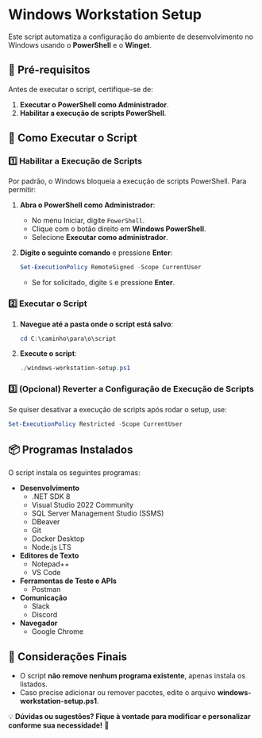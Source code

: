 # Windows Workstation Setup

Este script automatiza a configuração do ambiente de desenvolvimento no Windows usando o **PowerShell** e o **Winget**.

## 📌 Pré-requisitos

Antes de executar o script, certifique-se de:
1. **Executar o PowerShell como Administrador**.
2. **Habilitar a execução de scripts PowerShell**.

## 🚀 Como Executar o Script

### 1️⃣ Habilitar a Execução de Scripts
Por padrão, o Windows bloqueia a execução de scripts PowerShell. Para permitir:

1. **Abra o PowerShell como Administrador**:
   - No menu Iniciar, digite `PowerShell`.
   - Clique com o botão direito em **Windows PowerShell**.
   - Selecione **Executar como administrador**.

2. **Digite o seguinte comando** e pressione **Enter**:
   ```powershell
   Set-ExecutionPolicy RemoteSigned -Scope CurrentUser
   ```
   - Se for solicitado, digite `S` e pressione **Enter**.

### 2️⃣ Executar o Script
1. **Navegue até a pasta onde o script está salvo**:
   ```powershell
   cd C:\caminho\para\o\script
   ```
2. **Execute o script**:
   ```powershell
   ./windows-workstation-setup.ps1
   ```

### 3️⃣ (Opcional) Reverter a Configuração de Execução de Scripts
Se quiser desativar a execução de scripts após rodar o setup, use:
   ```powershell
   Set-ExecutionPolicy Restricted -Scope CurrentUser
   ```

## 📦 Programas Instalados
O script instala os seguintes programas:
- **Desenvolvimento**
  - .NET SDK 8
  - Visual Studio 2022 Community
  - SQL Server Management Studio (SSMS)
  - DBeaver
  - Git
  - Docker Desktop
  - Node.js LTS
- **Editores de Texto**
  - Notepad++
  - VS Code
- **Ferramentas de Teste e APIs**
  - Postman
- **Comunicação**
  - Slack
  - Discord
- **Navegador**
  - Google Chrome

## 🎯 Considerações Finais
- O script **não remove nenhum programa existente**, apenas instala os listados.
- Caso precise adicionar ou remover pacotes, edite o arquivo **windows-workstation-setup.ps1**.

💡 **Dúvidas ou sugestões? Fique à vontade para modificar e personalizar conforme sua necessidade!** 🚀

